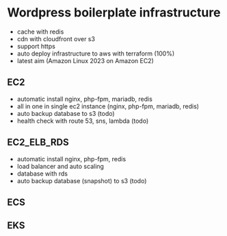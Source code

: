 # Wordpress boilerplate infrastructure
- cache with redis
- cdn with cloudfront over s3
- support https
- auto deploy infrastructure to aws with terraform (100%)
- latest aim (Amazon Linux 2023 on Amazon EC2)

## EC2
- automatic install nginx, php-fpm, mariadb, redis
- all in one in single ec2 instance (nginx, php-fpm, mariadb, redis)
- auto backup database to s3 (todo)
- health check with route 53, sns, lambda (todo)

## EC2_ELB_RDS
- automatic install nginx, php-fpm, redis
- load balancer and auto scaling
- database with rds
- auto backup database (snapshot) to s3 (todo)

## ECS

## EKS
